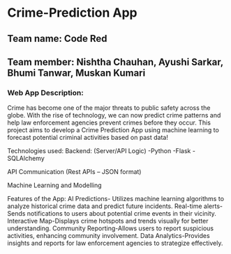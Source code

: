 # Crime-Prediction App 

## Team name: Code Red
## Team member: Nishtha Chauhan, Ayushi Sarkar, Bhumi Tanwar, Muskan Kumari

### Web App Description:

Crime has become one of the major threats to public safety across the globe. With the rise of technology, we can now predict crime patterns and help law enforcement agencies prevent crimes before they occur. This project aims to develop a Crime Prediction App using machine learning to forecast potential criminal activities based on past data!

Technologies used:
Backend:
(Server/API Logic)
-Python
-Flask
-SQLAlchemy

API Communication
(Rest  APIs – JSON format)

Machine Learning and Modelling

Features of the App:
AI Predictions- Utilizes machine learning algorithms to analyze historical crime data and predict future incidents.
Real-time alerts- Sends notifications to users about potential crime events in their vicinity.
Interactive Map-Displays crime hotspots and trends visually for better understanding.
Community Reporting-Allows users to report suspicious activities, enhancing community involvement.
Data Analytics-Provides insights and reports for law enforcement agencies to strategize effectively.












